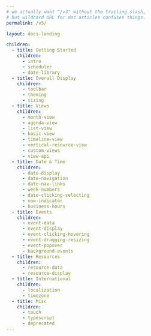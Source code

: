 ```yaml
---
# we actually want "/v3" without the trailing slash,
# but wildcard URL for doc articles confuses things.
permalink: /v3/

layout: docs-landing

children:
  - title: Getting Started
    children:
      - intro
      - scheduler
      - date-library
  - title: Overall Display
    children:
      - toolbar
      - theming
      - sizing
  - title: Views
    children:
      - month-view
      - agenda-view
      - list-view
      - basic-view
      - timeline-view
      - vertical-resource-view
      - custom-views
      - view-api
  - title: Date & Time
    children:
      - date-display
      - date-navigation
      - date-nav-links
      - week-numbers
      - date-clicking-selecting
      - now-indicator
      - business-hours
  - title: Events
    children:
      - event-data
      - event-display
      - event-clicking-hovering
      - event-dragging-resizing
      - event-popover
      - background-events
  - title: Resources
    children:
      - resource-data
      - resource-display
  - title: International
    children:
      - localization
      - timezone
  - title: Misc
    children:
      - touch
      - typescript
      - deprecated
---
```

